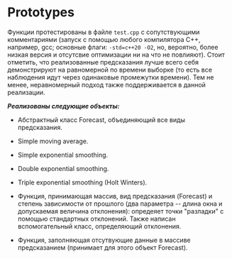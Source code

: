 # Prototypes
Функции протестированы в файле `test.cpp` с сопутствующими комментариями (запуск с помощью любого компилятора C++, например, gcc; основные флаги: `-std=c++20 -O2`, но, вероятно, более низкая версия и отсутсвие оптимизации ни на что не повлияют). Стоит отметить, что реализованные предсказания лучше всего себя демонстрируют на равномерной по времени выборке (то есть все наблюдения идут через одинаковые промежутки времени). Тем не менее, неравномерный подход также поддерживается в данной реализации.

***Реализованы следующие объекты:***

* Абстрактный класс Forecast, объединяющий все виды предсказания.

* Simple moving average.

* Simple exponential smoothing.

* Double exponential smoothing.

* Triple exponential smoothing (Holt Winters).

* Функция, принимающая массив, вид предсказания (Forecast) и степень зависимости от прошлого (два параметра -- длина окна и допускаемая величина отклонения): опредеяет точки "разладки" с помощью стандартных отклонений. Также написан вспомогательный класс, определяющий отклонения.

* Функция, заполняющая отсутвующие данные в массиве предсказанием (принимает для этого объект Forecast).
